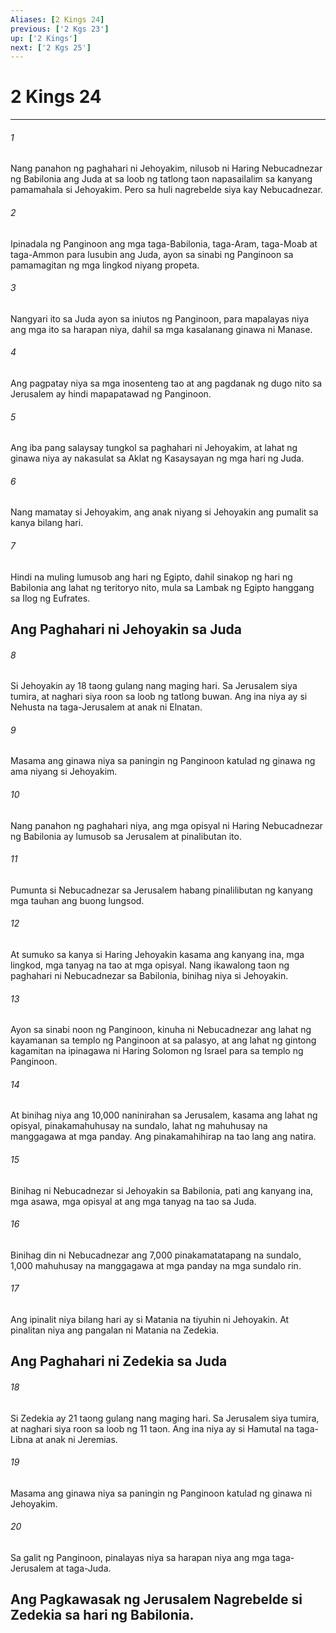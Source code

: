 ```yaml
---
Aliases: [2 Kings 24]
previous: ['2 Kgs 23']
up: ['2 Kings']
next: ['2 Kgs 25']
---
```

# 2 Kings 24

***

###### 1
Nang panahon ng paghahari ni Jehoyakim, nilusob ni Haring Nebucadnezar ng Babilonia ang Juda at sa loob ng tatlong taon napasailalim sa kanyang pamamahala si Jehoyakim. Pero sa huli nagrebelde siya kay Nebucadnezar. 

###### 2
Ipinadala ng Panginoon ang mga taga-Babilonia, taga-Aram, taga-Moab at taga-Ammon para lusubin ang Juda, ayon sa sinabi ng Panginoon sa pamamagitan ng mga lingkod niyang propeta. 

###### 3
Nangyari ito sa Juda ayon sa iniutos ng Panginoon, para mapalayas niya ang mga ito sa harapan niya, dahil sa mga kasalanang ginawa ni Manase. 

###### 4
Ang pagpatay niya sa mga inosenteng tao at ang pagdanak ng dugo nito sa Jerusalem ay hindi mapapatawad ng Panginoon. 

###### 5
Ang iba pang salaysay tungkol sa paghahari ni Jehoyakim, at lahat ng ginawa niya ay nakasulat sa Aklat ng Kasaysayan ng mga hari ng Juda. 

###### 6
Nang mamatay si Jehoyakim, ang anak niyang si Jehoyakin ang pumalit sa kanya bilang hari. 

###### 7
Hindi na muling lumusob ang hari ng Egipto, dahil sinakop ng hari ng Babilonia ang lahat ng teritoryo nito, mula sa Lambak ng Egipto hanggang sa Ilog ng Eufrates.

## Ang Paghahari ni Jehoyakin sa Juda 

###### 8
Si Jehoyakin ay 18 taong gulang nang maging hari. Sa Jerusalem siya tumira, at naghari siya roon sa loob ng tatlong buwan. Ang ina niya ay si Nehusta na taga-Jerusalem at anak ni Elnatan. 

###### 9
Masama ang ginawa niya sa paningin ng Panginoon katulad ng ginawa ng ama niyang si Jehoyakim. 

###### 10
Nang panahon ng paghahari niya, ang mga opisyal ni Haring Nebucadnezar ng Babilonia ay lumusob sa Jerusalem at pinalibutan ito. 

###### 11
Pumunta si Nebucadnezar sa Jerusalem habang pinalilibutan ng kanyang mga tauhan ang buong lungsod. 

###### 12
At sumuko sa kanya si Haring Jehoyakin kasama ang kanyang ina, mga lingkod, mga tanyag na tao at mga opisyal. Nang ikawalong taon ng paghahari ni Nebucadnezar sa Babilonia, binihag niya si Jehoyakin. 

###### 13
Ayon sa sinabi noon ng Panginoon, kinuha ni Nebucadnezar ang lahat ng kayamanan sa templo ng Panginoon at sa palasyo, at ang lahat ng gintong kagamitan na ipinagawa ni Haring Solomon ng Israel para sa templo ng Panginoon. 

###### 14
At binihag niya ang 10,000 naninirahan sa Jerusalem, kasama ang lahat ng opisyal, pinakamahuhusay na sundalo, lahat ng mahuhusay na manggagawa at mga panday. Ang pinakamahihirap na tao lang ang natira. 

###### 15
Binihag ni Nebucadnezar si Jehoyakin sa Babilonia, pati ang kanyang ina, mga asawa, mga opisyal at ang mga tanyag na tao sa Juda. 

###### 16
Binihag din ni Nebucadnezar ang 7,000 pinakamatatapang na sundalo, 1,000 mahuhusay na manggagawa at mga panday na mga sundalo rin. 

###### 17
Ang ipinalit niya bilang hari ay si Matania na tiyuhin ni Jehoyakin. At pinalitan niya ang pangalan ni Matania na Zedekia.

## Ang Paghahari ni Zedekia sa Juda 

###### 18
Si Zedekia ay 21 taong gulang nang maging hari. Sa Jerusalem siya tumira, at naghari siya roon sa loob ng 11 taon. Ang ina niya ay si Hamutal na taga-Libna at anak ni Jeremias. 

###### 19
Masama ang ginawa niya sa paningin ng Panginoon katulad ng ginawa ni Jehoyakim. 

###### 20
Sa galit ng Panginoon, pinalayas niya sa harapan niya ang mga taga-Jerusalem at taga-Juda.

## Ang Pagkawasak ng Jerusalem Nagrebelde si Zedekia sa hari ng Babilonia.
